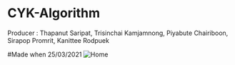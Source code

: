 # CYK-Algorithm

Producer : Thapanut Saripat, Trisinchai Kamjamnong, Piyabute Chairiboon, Sirapop Promrit, Kanittee Rodpuek

#Made when 25/03/2021
![Home](https://user-images.githubusercontent.com/78923610/112649714-3f5c4580-8e7d-11eb-8eed-2c5108d4a15f.PNG)

